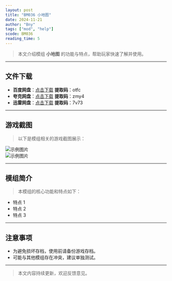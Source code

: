```yaml
---
layout: post
title: "BM036 小地图"
date: 2024-11-21
author: "Bny"
tags: ["mod", "help"]
scode: BM036
reading_time: 5
---
```


> 本文介绍模组 **小地图** 的功能与特点，帮助玩家快速了解并使用。

---





## 文件下载
- **百度网盘**：[点击下载](https://pan.baidu.com/s/1GS37CXekPdt3bYOaV0mrnA?pwd=otfc)  **提取码**：otfc  
- **夸克网盘**：[点击下载](https://pan.quark.cn/s/fa4531b7ffad?pwd=zmy4)  **提取码**：zmy4  
- **迅雷网盘**：[点击下载](https://pan.xunlei.com/s/VOCCba308V_c12eVYzeRJ3qSA1?pwd=7v73)  **提取码**：7v73  

---

## 游戏截图
> 以下是模组相关的游戏截图展示：

![示例图片](https://example.com/screenshot1.jpg)  
![示例图片](https://example.com/screenshot2.jpg)

---

## 模组简介
> 本模组的核心功能和特点如下：
- 特点 1
- 特点 2
- 特点 3

---

## 注意事项
- 为避免损坏存档，使用前请备份游戏存档。
- 可能与其他模组存在冲突，建议单独测试。

---

> 本文内容持续更新，欢迎反馈意见。
